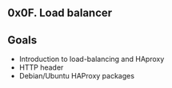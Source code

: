 ## 0x0F. Load balancer

## Goals
- Introduction to load-balancing and HAproxy
- HTTP header
- Debian/Ubuntu HAProxy packages
